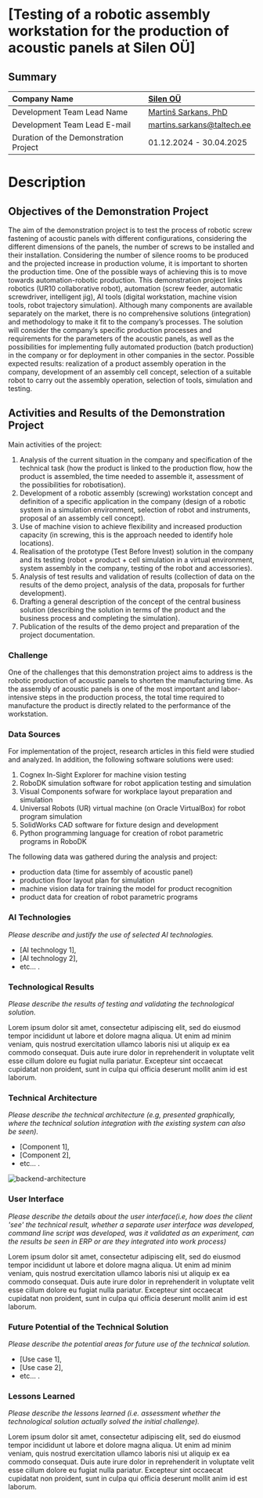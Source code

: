 # [Testing of a robotic assembly workstation for the production of acoustic panels at Silen OÜ]

## Summary
| Company Name | [Silen OÜ](https://silen.com/en) |
| :--- | :--- |
| Development Team Lead Name | [Martinš Sarkans, PhD](https://www.etis.ee/CV/Martins_Sarkans/eng/) |
| Development Team Lead E-mail | [martins.sarkans@taltech.ee](mailto:martins.sarkans@taltech.ee) |
| Duration of the Demonstration Project | 01.12.2024 - 30.04.2025 |

# Description

## Objectives of the Demonstration Project

The aim of the demonstration project is to test the process of robotic screw fastening of acoustic panels with different configurations, considering the different dimensions of the panels, the number of screws to be installed and their installation. Considering the number of silence rooms to be produced and the projected increase in production volume, it is important to shorten the production time. One of the possible ways of achieving this is to move towards automation-robotic production.
This demonstration project links robotics (UR10 collaborative robot), automation (screw feeder, automatic screwdriver, intelligent jig), AI tools (digital workstation, machine vision tools, robot trajectory simulation).
Although many components are available separately on the market, there is no comprehensive solutions (integration) and methodology to make it fit to the company’s processes. The solution will consider the company’s specific production processes and requirements for the parameters of the acoustic panels, as well as the possibilities for implementing fully automated production (batch production) in the company or for deployment in other companies in the sector. Possible expected results: realization of a product assembly operation in the company, development of an assembly cell concept, selection of a suitable robot to carry out the assembly operation, selection of tools, simulation and testing.

## Activities and Results of the Demonstration Project
Main activities of the project:
1. Analysis of the current situation in the company and specification of the technical task (how the product is linked to the production flow, how the product is assembled, the time needed to assemble it, assessment of the possibilities for robotisation).
2. Development of a robotic assembly (screwing) workstation concept and definition of a specific application in the company (design of a robotic system in a simulation environment, selection of robot and instruments, proposal of an assembly cell concept).
3. Use of machine vision to achieve flexibility and increased production capacity (in screwing, this is the approach needed to identify hole locations).
4. Realisation of the prototype (Test Before Invest) solution in the company and its testing (robot + product + cell simulation in a virtual environment, system assembly in the company, testing of the robot and accessories).
5. Analysis of test results and validation of results (collection of data on the results of the demo project, analysis of the data, proposals for further development).
6. Drafting a general description of the concept of the central business solution (describing the solution in terms of the product and the business process and completing the simulation).
7. Publication of the results of the demo project and preparation of the project documentation.

### Challenge

One of the challenges that this demonstration project aims to address is the robotic production of acoustic panels to shorten the manufacturing time. As the assembly of acoustic panels is one of the most important and labor-intensive steps in the production process, the total time required to manufacture the product is directly related to the performance of the workstation.

### Data Sources

For implementation of the project, research articles in this field were studied and analyzed. In addition, the following software solutions were used:
1. Cognex In-Sight Explorer for machine vision testing
2. RoboDK simulation software for robot application testing and simulation
3. Visual Components sofware for workplace layout preparation and simulation
4. Universal Robots (UR) virtual machine (on Oracle VirtualBox) for robot program simulation
5. SolidWorks CAD software for fixture design and development
6. Python programming language for creation of robot parametric programs in RoboDK

The following data was gathered during the analysis and project:
- production data (time for assembly of acoustic panel)
- production floor layout plan for simulation
- machine vision data for training the model for product recognition
- product data for creation of robot parametric programs


### AI Technologies
*Please describe and justify the use of selected AI technologies.*
- [AI technology 1],
- [AI technology 2],
- etc... .

### Technological Results
*Please describe the results of testing and validating the technological solution.*

Lorem ipsum dolor sit amet, consectetur adipiscing elit, sed do eiusmod tempor incididunt ut labore et dolore magna aliqua. Ut enim ad minim veniam, quis nostrud exercitation ullamco laboris nisi ut aliquip ex ea commodo consequat. Duis aute irure dolor in reprehenderit in voluptate velit esse cillum dolore eu fugiat nulla pariatur. Excepteur sint occaecat cupidatat non proident, sunt in culpa qui officia deserunt mollit anim id est laborum.

### Technical Architecture
*Please describe the technical architecture (e.g, presented graphically, where the technical solution integration with the existing system can also be seen).*
- [Component 1],
- [Component 2], 
- etc... .

![backend-architecture](https://github.com/ai-robotics-estonia/_project_template_/assets/15941300/6d405b21-3454-4bd3-9de5-d4daad7ac5b7)


### User Interface 
*Please describe the details about the user interface(i.e, how does the client 'see' the technical result, whether a separate user interface was developed, command line script was developed, was it validated as an experiment, can the results be seen in ERP or are they integrated into work process)*

Lorem ipsum dolor sit amet, consectetur adipiscing elit, sed do eiusmod tempor incididunt ut labore et dolore magna aliqua. Ut enim ad minim veniam, quis nostrud exercitation ullamco laboris nisi ut aliquip ex ea commodo consequat. Duis aute irure dolor in reprehenderit in voluptate velit esse cillum dolore eu fugiat nulla pariatur. Excepteur sint occaecat cupidatat non proident, sunt in culpa qui officia deserunt mollit anim id est laborum.

### Future Potential of the Technical Solution
*Please describe the potential areas for future use of the technical solution.*
- [Use case 1],
- [Use case 2],
- etc... .

### Lessons Learned
*Please describe the lessons learned (i.e. assessment whether the technological solution actually solved the initial challenge).*

Lorem ipsum dolor sit amet, consectetur adipiscing elit, sed do eiusmod tempor incididunt ut labore et dolore magna aliqua. Ut enim ad minim veniam, quis nostrud exercitation ullamco laboris nisi ut aliquip ex ea commodo consequat. Duis aute irure dolor in reprehenderit in voluptate velit esse cillum dolore eu fugiat nulla pariatur. Excepteur sint occaecat cupidatat non proident, sunt in culpa qui officia deserunt mollit anim id est laborum.

